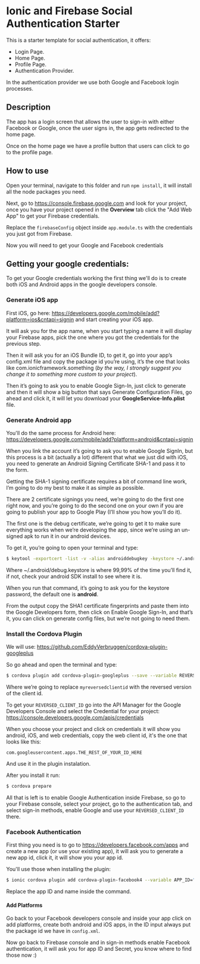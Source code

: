 # Ionic and Firebase Social Authentication Starter

This is a starter template for social authentication, it offers:

* Login Page.
* Home Page.
* Profile Page.
* Authentication Provider.

In the authentication provider we use both Google and Facebook login processes.

## Description

The app has a login screen that allows the user to sign-in with either Facebook or Google, once the user signs in, the app gets redirected to the home page.

Once on the home page we have a profile button that users can click to go to the profile page.

## How to use

Open your terminal, navigate to this folder and run `npm install`, it will install all the node packages you need.

Next, go to https://console.firebase.google.com and look for your project, once you have your project opened in the **Overview** tab click the "Add Web App" to get your Firebase credentials.

Replace the `firebaseConfig` object inside `app.module.ts` with the credentials you just got from Firebase.

Now you will need to get your Google and Facebook credentials

## Getting your google credentials:

To get your Google credentials working the first thing we'll do is to create both iOS and Android apps in the google developers console.

### Generate iOS app

First iOS, go here: https://developers.google.com/mobile/add?platform=ios&cntapi=signin and start creating your iOS app.

It will ask you for the app name, when you start typing a name it will display your Firebase apps, pick the one where you got the credentials for the previous step.

Then it will ask you for an iOS Bundle ID, to get it, go into your app’s config.xml file and copy the package id you’re using, it’s the one that looks like com.ionicframework.something (_by the way, I strongly suggest you change it to something more custom to your project_).

Then it’s going to ask you to enable Google Sign-In, just click to generate and then it will show a big button that says Generate Configuration Files, go ahead and click it, it will let you download your **GoogleService-Info.plist** file.

### Generate Android app

You'll do the same process for Android here: https://developers.google.com/mobile/add?platform=android&cntapi=signin

When you link the account it’s going to ask you to enable Google SignIn, but this process is a bit (actually a lot) different that what we just did with iOS, you need to generate an Android Signing Certificate SHA-1 and pass it to the form.

Getting the SHA-1 signing certificate requires a bit of command line work, I’m going to do my best to make it as simple as possible.

There are 2 certificate signings you need, we’re going to do the first one right now, and you’re going to do the second one on your own if you are going to publish your app to Google Play (I’ll show you how you’ll do it).

The first one is the debug certificate, we’re going to get it to make sure everything works when we’re developing the app, since we’re using an un-signed apk to run it in our android devices.

To get it, you’re going to open your terminal and type:

```bash
$ keytool -exportcert -list -v -alias androiddebugkey -keystore ~/.android/debug.keystore
```

Where ~/.android/debug.keystore is where 99,99% of the time you’ll find it, if not, check your android SDK install to see where it is.

When you run that command, it’s going to ask you for the keystore password, the default one is **android**.

From the output copy the SHA1 certificate fingerprints and paste them into the Google Developers form, then click on Enable Google Sign-In, and that’s it, you can click on generate config files, but we’re not going to need them.


### Install the Cordova Plugin

We will use: https://github.com/EddyVerbruggen/cordova-plugin-googleplus

So go ahead and open the terminal and type:

```bash
$ cordova plugin add cordova-plugin-googleplus --save --variable REVERSED_CLIENT_ID=myreversedclientid
```

Where we’re going to replace `myreversedclientid` with the reversed version of the client id.

To get your `REVERSED_CLIENT_ID` go into the API Manager for the Google Developers Console and select the Credential for your project: https://console.developers.google.com/apis/credentials

When you choose your project and click on credentials it will show you android, iOS, and web credentials, copy the web client id, it's the one that looks like this:

`com.googleusercontent.apps.THE_REST_OF_YOUR_ID_HERE`

And use it in the plugin instalation.

After you install it run:

```bash
$ cordova prepare
```

All that is left is to enable Google Authentication inside Firebase, so go to your Firebase console, select your project, go to the authentication tab, and select sign-in methods, enable Google and use your `REVERSED_CLIENT_ID` there.

### Facebook Authentication

First thing you need is to go to https://developers.facebook.com/apps and create a new app (or use your existing app), it will ask you to generate a new app id, click it, it will show you your app id.

You'll use those when installing the plugin:

```bash
$ ionic cordova plugin add cordova-plugin-facebook4 --variable APP_ID="123456789" --variable APP_NAME="myApplication"
```

Replace the app ID and name inside the command.

#### Add Platforms

Go back to your Facebook developers console and inside your app click on add platforms, create both android and iOS apps, in the ID input always put the package id we have in `config.xml`.

Now go back to Firebase console and in sign-in methods enable Facebook authentication, it will ask you for app ID and Secret, you know where to find those now :)